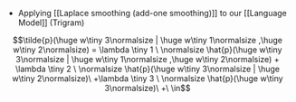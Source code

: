 - Applying [[Laplace smoothing (add-one smoothing)]] to our [[Language Model]] (Trigram)

$$\tilde{p}(\huge w\tiny 3\normalsize | \huge w\tiny 1\normalsize ,\huge w\tiny 2\normalsize) = \lambda \tiny 1 \ \normalsize \hat{p}(\huge w\tiny 3\normalsize | \huge w\tiny 1\normalsize ,\huge w\tiny 2\normalsize) + \lambda \tiny 2 \ \normalsize \hat{p}(\huge w\tiny 3\normalsize | \huge w\tiny 2\normalsize)\ +\lambda \tiny 3 \ \normalsize \hat{p}(\huge w\tiny 3\normalsize)\ +\ \in$$   